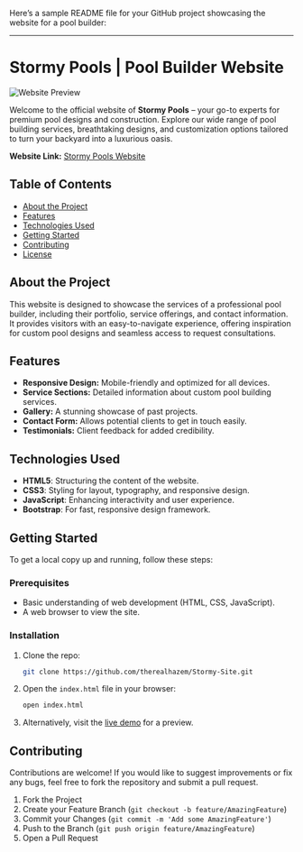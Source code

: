Here’s a sample README file for your GitHub project showcasing the website for a pool builder:

---

# Stormy Pools | Pool Builder Website

![Website Preview](https://therealhazem.github.io/Stormy-Site/)

Welcome to the official website of **Stormy Pools** – your go-to experts for premium pool designs and construction. Explore our wide range of pool building services, breathtaking designs, and customization options tailored to turn your backyard into a luxurious oasis.

**Website Link:** [Stormy Pools Website](https://therealhazem.github.io/Stormy-Site/)

## Table of Contents
- [About the Project](#about-the-project)
- [Features](#features)
- [Technologies Used](#technologies-used)
- [Getting Started](#getting-started)
- [Contributing](#contributing)
- [License](#license)

## About the Project

This website is designed to showcase the services of a professional pool builder, including their portfolio, service offerings, and contact information. It provides visitors with an easy-to-navigate experience, offering inspiration for custom pool designs and seamless access to request consultations.

## Features
- **Responsive Design:** Mobile-friendly and optimized for all devices.
- **Service Sections:** Detailed information about custom pool building services.
- **Gallery:** A stunning showcase of past projects.
- **Contact Form:** Allows potential clients to get in touch easily.
- **Testimonials:** Client feedback for added credibility.

## Technologies Used
- **HTML5**: Structuring the content of the website.
- **CSS3**: Styling for layout, typography, and responsive design.
- **JavaScript**: Enhancing interactivity and user experience.
- **Bootstrap**: For fast, responsive design framework.

## Getting Started

To get a local copy up and running, follow these steps:

### Prerequisites
- Basic understanding of web development (HTML, CSS, JavaScript).
- A web browser to view the site.

### Installation

1. Clone the repo:
    ```bash
    git clone https://github.com/therealhazem/Stormy-Site.git
    ```

2. Open the `index.html` file in your browser:
    ```bash
    open index.html
    ```

3. Alternatively, visit the [live demo](https://therealhazem.github.io/Stormy-Site/) for a preview.

## Contributing

Contributions are welcome! If you would like to suggest improvements or fix any bugs, feel free to fork the repository and submit a pull request.

1. Fork the Project
2. Create your Feature Branch (`git checkout -b feature/AmazingFeature`)
3. Commit your Changes (`git commit -m 'Add some AmazingFeature'`)
4. Push to the Branch (`git push origin feature/AmazingFeature`)
5. Open a Pull Request
